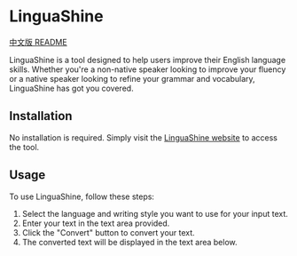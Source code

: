 # LinguaShine
[中文版 README](./README_CN.md)


LinguaShine is a tool designed to help users improve their English language skills. Whether you're a non-native speaker looking to improve your fluency or a native speaker looking to refine your grammar and vocabulary, LinguaShine has got you covered.

## Installation
No installation is required. Simply visit the [LinguaShine website](https://chenhuiyu-linguashine.streamlit.app/) to access the tool.

## Usage
To use LinguaShine, follow these steps:

1. Select the language and writing style you want to use for your input text.
2. Enter your text in the text area provided.
3. Click the "Convert" button to convert your text.
4. The converted text will be displayed in the text area below.